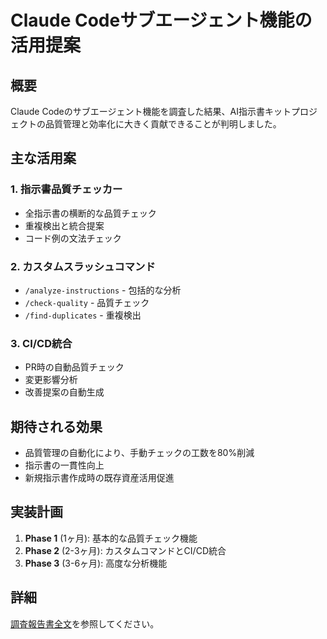 # Claude Codeサブエージェント機能の活用提案

## 概要
Claude Codeのサブエージェント機能を調査した結果、AI指示書キットプロジェクトの品質管理と効率化に大きく貢献できることが判明しました。

## 主な活用案

### 1. 指示書品質チェッカー
- 全指示書の横断的な品質チェック
- 重複検出と統合提案
- コード例の文法チェック

### 2. カスタムスラッシュコマンド
- `/analyze-instructions` - 包括的な分析
- `/check-quality` - 品質チェック
- `/find-duplicates` - 重複検出

### 3. CI/CD統合
- PR時の自動品質チェック
- 変更影響分析
- 改善提案の自動生成

## 期待される効果
- 品質管理の自動化により、手動チェックの工数を80%削減
- 指示書の一貫性向上
- 新規指示書作成時の既存資産活用促進

## 実装計画
1. **Phase 1** (1ヶ月): 基本的な品質チェック機能
2. **Phase 2** (2-3ヶ月): カスタムコマンドとCI/CD統合
3. **Phase 3** (3-6ヶ月): 高度な分析機能

## 詳細
[調査報告書全文](./claude_code_subagent_investigation.md)を参照してください。